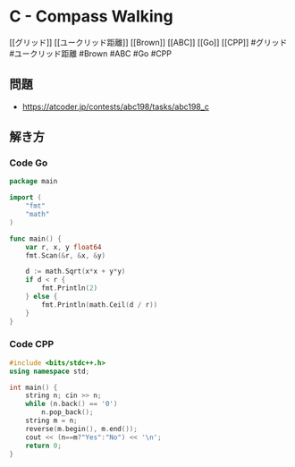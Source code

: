# C - Compass Walking
[[グリッド]] [[ユークリッド距離]] [[Brown]] [[ABC]] [[Go]] [[CPP]]
#グリッド #ユークリッド距離 #Brown #ABC #Go #CPP 

## 問題
- https://atcoder.jp/contests/abc198/tasks/abc198_c

## 解き方
### Code Go
```go
package main

import (
	"fmt"
	"math"
)

func main() {
	var r, x, y float64
	fmt.Scan(&r, &x, &y)

	d := math.Sqrt(x*x + y*y)
	if d < r {
		fmt.Println(2)
	} else {
		fmt.Println(math.Ceil(d / r))
	}
}
```

### Code CPP
```c++
#include <bits/stdc++.h>
using namespace std;

int main() {
	string n; cin >> n;
	while (n.back() == '0')
		n.pop_back();
	string m = n;
	reverse(m.begin(), m.end());
	cout << (n==m?"Yes":"No") << '\n';
	return 0;
}
```